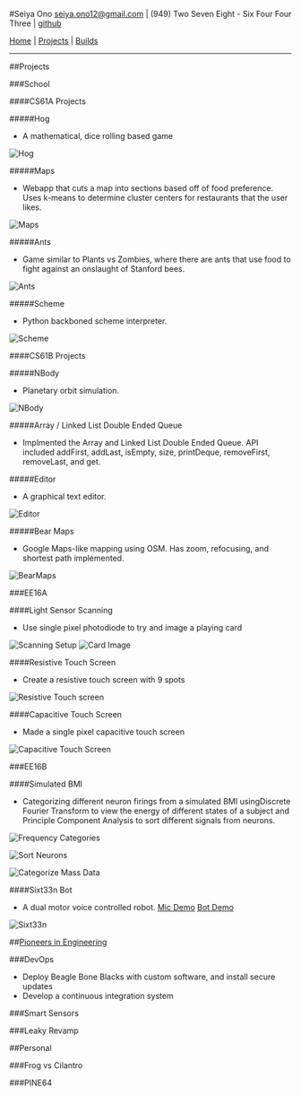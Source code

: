 #Seiya Ono
<seiya.ono12@gmail.com> | (949) Two Seven Eight - Six Four Four Three | [github](https://github.com/onibrow)

[Home](/) | [Projects](/projects.html) | [Builds](/builds.html)

-----

##Projects

###School

####CS61A Projects 

#####Hog

* A mathematical, dice rolling based game

![Hog](img/hog.png)

#####Maps

* Webapp that cuts a map into sections based off of food preference. Uses k-means to determine cluster centers for restaurants that the user likes. 

![Maps](img/maps.png)

#####Ants

* Game similar to Plants vs Zombies, where there are ants that use food to fight against an onslaught of Stanford bees.

![Ants](img/ants.png)

#####Scheme

* Python backboned scheme interpreter.

![Scheme](img/scheme.png)

####CS61B Projects 

#####NBody

* Planetary orbit simulation.

![NBody](img/nbody.png)

#####Array / Linked List Double Ended Queue

* Implmented the Array and Linked List Double Ended Queue. API included addFirst, addLast, isEmpty, size, printDeque, removeFirst, removeLast, and get.

#####Editor

* A graphical text editor.

![Editor](img/editor.png)

#####Bear Maps

* Google Maps-like mapping using OSM. Has zoom, refocusing, and shortest path implemented.

![BearMaps](img/bearmaps.jpg)

###EE16A

####Light Sensor Scanning

* Use single pixel photodiode to try and image a playing card

![Scanning Setup](img/scan.png)
![Card Image](img/card.png)

####Resistive Touch Screen

* Create a resistive touch screen with 9 spots

![Resistive Touch screen](img/res_touch.jpg)

####Capacitive Touch Screen

* Made a single pixel capacitive touch screen

![Capacitive Touch Screen](img/cap_touch.png)

###EE16B

####Simulated BMI

* Categorizing different neuron firings from a simulated BMI usingDiscrete Fourier Transform to view the energy of different states of a subject and Principle Component Analysis to sort different signals from neurons.

![Frequency Categories](img/freq.png)

![Sort Neurons](img/sort.png)

![Categorize Mass Data](img/pca.png)

####Sixt33n Bot

* A dual motor voice controlled robot. [Mic Demo](https://youtu.be/v12evuxo0WE) [Bot Demo](https://youtu.be/tMfif46MHRk)

![Sixt33n](img/car.jpg)

##[Pioneers in Engineering](https://pioneers.berkeley.edu/)

###DevOps

* Deploy Beagle Bone Blacks with custom software, and install secure updates 
* Develop a continuous integration system

###Smart Sensors

###Leaky Revamp

##Personal

###Frog vs Cilantro

###PINE64
